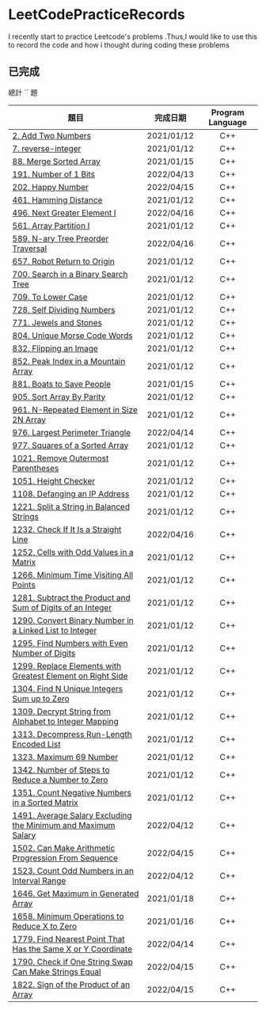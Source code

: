 # LeetCodePracticeRecords
I recently start to practice Leetcode's problems .Thus,I would like to use this to record the code and how i thought during coding these problems

## 已完成
總計 `` 題

題目          | 完成日期 | Program Language |
--------------|:-----:|:----:|
[2. Add Two Numbers](https://leetcode.com/problems/add-two-numbers) | 2021/01/12 | C++
[7. reverse-integer](https://leetcode.com/problems/reverse-integer) | 2021/01/12 | C++
[88. Merge Sorted Array](https://leetcode.com/problems/merge-sorted-array) | 2021/01/15 | C++
[191. Number of 1 Bits](https://leetcode.com/problems/number-of-1-bits) | 2022/04/13 | C++
[202. Happy Number](https://leetcode.com/problems/happy-number) | 2022/04/15 | C++
[461. Hamming Distance](https://leetcode.com/problems/hamming-distance) | 2021/01/12 | C++
[496. Next Greater Element I](https://leetcode.com/problems/next-greater-element-i) | 2022/04/16 | C++
[561. Array Partition I](https://leetcode.com/problems/array-partition-i) | 2021/01/12 | C++
[589. N-ary Tree Preorder Traversal](https://leetcode.com/problems/n-ary-tree-preorder-traversal) | 2022/04/16 | C++
[657. Robot Return to Origin](https://leetcode.com/problems/robot-return-to-origin) | 2021/01/12 | C++
[700. Search in a Binary Search Tree](https://leetcode.com/problems/search-in-a-binary-search-tree) | 2021/01/12 | C++
[709. To Lower Case](https://leetcode.com/problems/to-lower-case) | 2021/01/12 | C++
[728. Self Dividing Numbers](https://leetcode.com/problems/self-dividing-numbers) | 2021/01/12 | C++
[771. Jewels and Stones](https://leetcode.com/problems/jewels-and-stones) | 2021/01/12 | C++
[804. Unique Morse Code Words](https://leetcode.com/problems/unique-morse-code-words) | 2021/01/12 | C++
[832. Flipping an Image](https://leetcode.com/problems/flipping-an-image) | 2021/01/12 | C++
[852. Peak Index in a Mountain Array](https://leetcode.com/problems/peak-index-in-a-mountain-array) | 2021/01/12 | C++
[881. Boats to Save People](https://leetcode.com/problems/boats-to-save-people) | 2021/01/15 | C++
[905. Sort Array By Parity](https://leetcode.com/problems/sort-array-by-parity) | 2021/01/12 | C++
[961. N-Repeated Element in Size 2N Array](https://leetcode.com/problems/n-repeated-element-in-size-2n-array) | 2021/01/12 | C++
[976. Largest Perimeter Triangle](https://leetcode.com/problems/largest-perimeter-triangle) | 2022/04/14 | C++
[977. Squares of a Sorted Array](https://leetcode.com/problems/squares-of-a-sorted-array) | 2021/01/12 | C++
[1021. Remove Outermost Parentheses](https://leetcode.com/problems/remove-outermost-parentheses) | 2021/01/12 | C++
[1051. Height Checker](https://leetcode.com/problems/height-checker) | 2021/01/12 | C++
[1108. Defanging an IP Address](https://leetcode.com/problems/defanging-an-ip-address) | 2021/01/12 | C++
[1221. Split a String in Balanced Strings](https://leetcode.com/problems/split-a-string-in-balanced-strings) | 2021/01/12 | C++
[1232. Check If It Is a Straight Line](https://leetcode.com/problems/check-if-it-is-a-straight-line) | 2022/04/16 | C++
[1252. Cells with Odd Values in a Matrix](https://leetcode.com/problems/cells-with-odd-values-in-a-matrix) | 2021/01/12 | C++
[1266. Minimum Time Visiting All Points](https://leetcode.com/problems/minimum-time-visiting-all-points) | 2021/01/12 | C++
[1281. Subtract the Product and Sum of Digits of an Integer](https://leetcode.com/problems/subtract-the-product-and-sum-of-digits-of-an-integer) | 2021/01/12 | C++
[1290. Convert Binary Number in a Linked List to Integer](https://leetcode.com/problems/convert-binary-number-in-a-linked-list-to-integer) | 2021/01/12 | C++
[1295. Find Numbers with Even Number of Digits](https://leetcode.com/problems/find-numbers-with-even-number-of-digits) | 2021/01/12 | C++
[1299. Replace Elements with Greatest Element on Right Side](https://leetcode.com/problems/replace-elements-with-greatest-element-on-right-side) | 2021/01/12 | C++
[1304. Find N Unique Integers Sum up to Zero](https://leetcode.com/problems/find-n-unique-integers-sum-up-to-zero) | 2021/01/12 | C++
[1309. Decrypt String from Alphabet to Integer Mapping](https://leetcode.com/problems/decrypt-string-from-alphabet-to-integer-mapping) | 2021/01/12 | C++
[1313. Decompress Run-Length Encoded List](https://leetcode.com/problems/decompress-run-length-encoded-list) | 2021/01/12 | C++
[1323. Maximum 69 Number](https://leetcode.com/problems/maximum-69-number) | 2021/01/12 | C++
[1342. Number of Steps to Reduce a Number to Zero](https://leetcode.com/problems/number-of-steps-to-reduce-a-number-to-zero) | 2021/01/12 | C++
[1351. Count Negative Numbers in a Sorted Matrix](https://leetcode.com/problems/count-negative-numbers-in-a-sorted-matrix) | 2021/01/12 | C++
[1491. Average Salary Excluding the Minimum and Maximum Salary](https://leetcode.com/problems/average-salary-excluding-the-minimum-and-maximum-salary) | 2022/04/12 | C++
[1502. Can Make Arithmetic Progression From Sequence](https://leetcode.com/problems/can-make-arithmetic-progression-from-sequence) | 2022/04/15 | C++
[1523. Count Odd Numbers in an Interval Range](https://leetcode.com/problems/count-odd-numbers-in-an-interval-range) | 2022/04/12 | C++
[1646. Get Maximum in Generated Array](https://leetcode.com/problems/get-maximum-in-generated-array) | 2021/01/18 | C++
[1658. Minimum Operations to Reduce X to Zero](https://leetcode.com/problems/minimum-operations-to-reduce-x-to-zero) | 2021/01/16 | C++
[1779. Find Nearest Point That Has the Same X or Y Coordinate](https://leetcode.com/problems/find-nearest-point-that-has-the-same-x-or-y-coordinate) | 2022/04/14 | C++
[1790. Check if One String Swap Can Make Strings Equal](https://leetcode.com/problems/check-if-one-string-swap-can-make-strings-equal) | 2022/04/15 | C++
[1822. Sign of the Product of an Array](https://leetcode.com/problems/sign-of-the-product-of-an-array) | 2022/04/15 | C++
